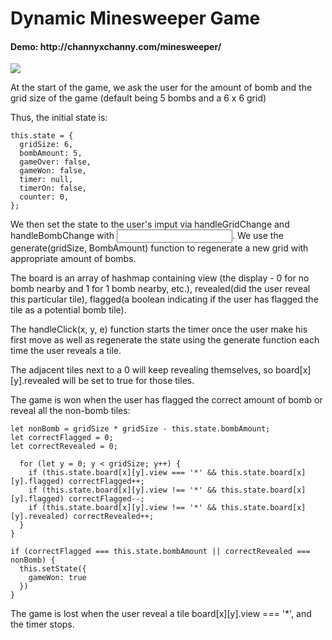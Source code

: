 <h1> Dynamic Minesweeper Game </h1>

<h4> Demo: http://channyxchanny.com/minesweeper/ </h4>
<img src="https://i.imgur.com/Y7Wd3cK.png"></img>

At the start of the game, we ask the user for the amount of bomb and the grid size of the game (default being 5 bombs and a 6 x 6 grid)

Thus, the initial state is: 

    this.state = {
      gridSize: 6,
      bombAmount: 5,
      gameOver: false,
      gameWon: false,
      timer: null,
      timerOn: false,
      counter: 0,
    };
    
We then set the state to the user's imput via handleGridChange and handleBombChange with <input>.
We use the generate(gridSize, BombAmount) function to regenerate a new grid with appropriate amount of bombs. 

The board is an array of hashmap containing view (the display - 0 for no bomb nearby and 1 for 1 bomb nearby, etc.), revealed(did the user reveal this particular tile), flagged(a boolean indicating if the user has flagged the tile as a potential bomb tile).

The handleClick(x, y, e) function starts the timer once the user make his first move as well as regenerate the state using the generate function each time the user reveals a tile.

The adjacent tiles next to a 0 will keep revealing themselves, so board[x][y].revealed will be set to true for those tiles.

The game is won when the user has flagged the correct amount of bomb or reveal all the non-bomb tiles:

    let nonBomb = gridSize * gridSize - this.state.bombAmount;
    let correctFlagged = 0;
    let correctRevealed = 0;
    
      for (let y = 0; y < gridSize; y++) {
        if (this.state.board[x][y].view === '*' && this.state.board[x][y].flagged) correctFlagged++;
        if (this.state.board[x][y].view !== '*' && this.state.board[x][y].flagged) correctFlagged--;
        if (this.state.board[x][y].view !== '*' && this.state.board[x][y].revealed) correctRevealed++;
      }
    }

    if (correctFlagged === this.state.bombAmount || correctRevealed === nonBomb) {
      this.setState({
        gameWon: true
      })
    }
    
The game is lost when the user reveal a tile board[x][y].view === '*', and the timer stops.
